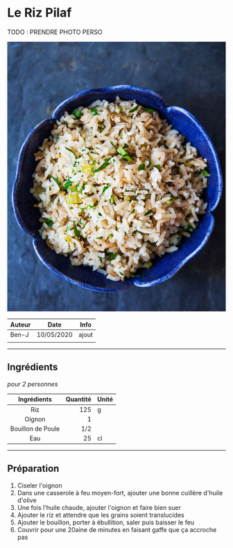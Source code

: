 # Le Riz Pilaf

TODO : PRENDRE PHOTO PERSO

![photo](photos/riz_pilaf.jpg)

| Auteur         | Date           | Info  |
| -------------- |:--------------:| ----- |
|   Ben-J        |   10/05/2020   | ajout |
|                |                |       |

___

## Ingrédients

*pour 2 personnes*

| Ingrédients                  | Quantité     | Unité
|:----------------------------:|-------------:|-------
| Riz                          |           125| g
| Oignon                       |            1 |
| Bouillon de Poule            |           1/2|
| Eau                          |           25 | cl

___

## Préparation

1. Ciseler l'oignon 
2. Dans une casserole à feu moyen-fort, ajouter une bonne cuillère d'huile d'olive
3. Une fois l'huile chaude, ajouter l'oignon et faire bien suer 
4. Ajouter le riz et attendre que les grains soient translucides
5. Ajouter le bouillon, porter à ébullition, saler puis baisser le feu
6. Couvrir pour une 20aine de minutes en faisant gaffe que ça accroche pas
